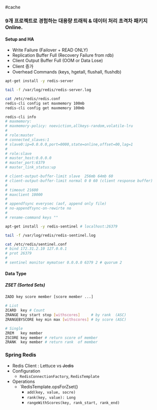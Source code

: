 #cache

### 9개 프로젝트로 경험하는 대용량 트래픽 & 데이터 처리 초격차 패키지 Online.

#### Setup and HA

* Write Failure (Failover + READ ONLY)
* Replication Buffer Full (Recovery Failure from rdb)
* Client Output Buffer Full (OOM or Data Lose)
* Client 증가
* Overhead Commands (keys, hgetall, flushall, flushdb)

```bash
apt-get install -y redis-server

tail -f /var/log/redis/redis-server.log

cat /etc/redis/redis.conf
redis-cli config set maxmemory 100mb
redis-cli config get maxmemory 100mb

redis-cli info
# maxmemory:
# maxmemory-policy: noeviction,allkeys-random,volatile-lru
#
# role:master
# connected_slaves:1
# slave0:ip=0.0.0.0,port=0000,state=online,offset=00,lag=1
#
# role:slave
# master_host:0.0.0.0
# master_port:6379
# master_link_status:up
```

```bash
# client-output-buffer-limit slave  256mb 64mb 60
# client-output-buffer-limit normal 0 0 60 (client response buffer)
# 
# timeout 21600
# maxclient 10000
#
# appendfsync everysec (aof, append only file)
# no-appendfsync-on-rewirte no
#
# rename-command keys ""
```

```bash
apt-get install -y redis-sentinel # localhost:26379

tail -f /var/log/redis/redis-sentinel.log

cat /etc/redis/sentinel.conf
# bind 172.31.2.10 127.0.0.1
# prot 26379
#
# sentinel monitor mymatser 0.0.0.0 6379 2 # quorum 2
```


#### Data Type
##### ZSET (Sorted Sets)

```bash
ZADD key score member [score member ...]

# List
ZCARD  key # Count
ZRANGE key start stop [withscores]     # by rank  (ASC)
ZRANGEBYSCORE key min max [withscores] # by score (ASC)

# Single
ZREM   key member
ZSCORE key member # return score of member
ZRANK  key member # return rank  of member
```
### Spring Redis

* Redis Client : Lettuce vs ~~Jedis~~
* Configuration
	* `RedisConnectionFactory`, `RedisTemplate`
* Operations
	* `RedisTemplate.opsForZset()
		* `add(key, value, socre)`
		* `rank(key, value): Long`
		* `rangeWithScores(key, rank_start, rank_end)`